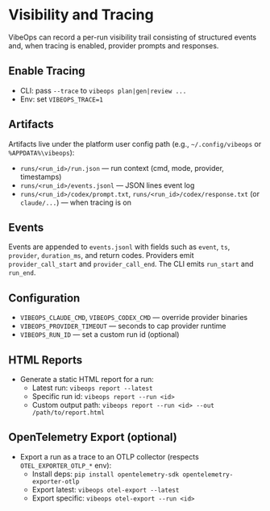 # Visibility and Tracing

VibeOps can record a per-run visibility trail consisting of structured events and, when tracing is enabled, provider prompts and responses.

## Enable Tracing
- CLI: pass `--trace` to `vibeops plan|gen|review ...`
- Env: set `VIBEOPS_TRACE=1`

## Artifacts
Artifacts live under the platform user config path (e.g., `~/.config/vibeops` or `%APPDATA%\vibeops`):

- `runs/<run_id>/run.json` — run context (cmd, mode, provider, timestamps)
- `runs/<run_id>/events.jsonl` — JSON lines event log
- `runs/<run_id>/codex/prompt.txt`, `runs/<run_id>/codex/response.txt` (or `claude/...`) — when tracing is on

## Events
Events are appended to `events.jsonl` with fields such as `event`, `ts`, `provider`, `duration_ms`, and return codes. Providers emit `provider_call_start` and `provider_call_end`. The CLI emits `run_start` and `run_end`.

## Configuration
- `VIBEOPS_CLAUDE_CMD`, `VIBEOPS_CODEX_CMD` — override provider binaries
- `VIBEOPS_PROVIDER_TIMEOUT` — seconds to cap provider runtime
- `VIBEOPS_RUN_ID` — set a custom run id (optional)

## HTML Reports
- Generate a static HTML report for a run:
  - Latest run: `vibeops report --latest`
  - Specific run id: `vibeops report --run <id>`
  - Custom output path: `vibeops report --run <id> --out /path/to/report.html`

## OpenTelemetry Export (optional)
- Export a run as a trace to an OTLP collector (respects `OTEL_EXPORTER_OTLP_*` env):
  - Install deps: `pip install opentelemetry-sdk opentelemetry-exporter-otlp`
  - Export latest: `vibeops otel-export --latest`
  - Export specific: `vibeops otel-export --run <id>`
